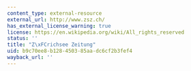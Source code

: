 ```yaml
---
content_type: external-resource
external_url: http://www.zsz.ch/
has_external_license_warning: true
license: https://en.wikipedia.org/wiki/All_rights_reserved
status: ''
title: "Z\xFCrichsee Zeitung"
uid: b9c70ee8-b128-4503-85aa-dc6cf2b3fef4
wayback_url: ''
---
```

